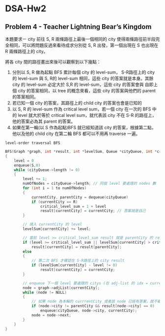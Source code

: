 # **DSA-Hw2**

## **Problem 4 - Teacher Lightning Bear’s Kingdom**
本題要求ㄧ city 前往 S, R 兩條路徑上最後一個相同的 city 使得兩條路徑前半段完全相同，可以將問題反過來看待成求分別從 S, R 出發，第一個出現在 S 也出現在 R 兩條路徑上的 city。

將各 city 間的路徑畫出來後可以觀察到以下幾點：
1. 分別以 S, R 做為起點 BFS 累計每個 city 的 level-sum， S-R路徑上的 city 的 level-sum 與 S, R的 level-sum 相同，這些 city 的答案就是本身。其餘 city 的 level-sum 必定大於 S,R 的 level-sum，這些 city 的答案會與 自即上個 city 的答案相同，以 tree 的概念來看，這些 city 的答案與他們的 parent 的答案相同。
2. 若已知一個 city 的答案，其路徑上的 child city 的答案也會是已知的
3. 以 S, R 的 level-sum 作為 critical level sum，若一個 city 在一次的 BFS 中的 level 就大於等於 critical level sum，就代表該 city 不在 S-R 的路徑上，他的答案必為其 parent 的答案。
4. 如果在第一輪(以 S 作為起點)BFS 就已經知道該 city 的答案，根據第二點，他以及他的 child city 在第二輪 BFS 都可以不用再 traverse 一遍。


`level-order traversal BFS `
```C
BFS(Graph *graph, int *result, int *levelSum, Queue *cityQueue, int *critical_ptr, const int S, int R)
{
    level = 0
    enqueue(S,0)
    while (cityQueue->length != 0)
    {
        level += 1;
        numOfNodes = cityQueue->length; // 同個 level 要處理的 nodes 數
        for (int i = 1 to numOfNodes)
        {
            currentCity, parentCity = dequeue(cityQueue)
            if (currentCity == R)
                critical_level_sum = 1 + level
                result[currentCity] = currentCity; // 答案就是自己
        }

        // 填入 currentCity 的 level
        levelSum[currentCity] += level;

        // 當前 level >= critical_level_sum result 就是 parentCity 的 result
        if (level >= critical_level_sum || levelSum[currentCity] > critical_level_sum)
            result[currentCity] = result[parentCity];
        else
        {
            // 第二次 BFS 才確認在 S-R路徑上的 city result
            if (levelSum[currentCity] - level != 0)
                result[currentCity] = currentCity;
        }

        // enqueue 下一個 level 要處理的 citys (在 adj-list 的 idx = currentCity 找)
        node = graph->adjList[currentCity];
        while (node != NULL)
        {
            // 如果 node 為本輪的 currrentCity 或者該 node 已經有答案，就不繼續處理
            if (node->city != parentCity && result[node->city] == 0)
                enqueue(cityQueue, node->city, currentCity);
            node = node->next;
        }
    }
}

```
